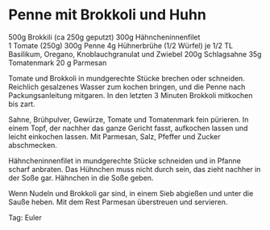 # Penne mit Brokkoli und Huhn

500g Brokkili  (ca 250g geputzt)
300g Hähncheninnenfilet  
1 Tomate (250g)
300g Penne
4g Hühnerbrühe (1/2 Würfel)
je 1/2 TL Basilikum, Oregano, Knoblauchgranulat und Zwiebel
200g Schlagsahne
35g Tomatenmark
20 g Parmesan


Tomate und Brokkoli in mundgerechte Stücke brechen oder schneiden.
Reichlich gesalzenes Wasser zum kochen bringen, und die Penne nach Packungsanleitung mitgaren. In den letzten 3 Minuten Brokkoli mitkochen bis zart.

Sahne, Brühpulver, Gewürze, Tomate und Tomatenmark fein pürieren.
In einem Topf, der nachher das ganze Gericht fasst,  aufkochen lassen und leicht einkochen lassen.
Mit Parmesan, Salz, Pfeffer und Zucker abschmecken.

Hähncheninnenfilet in mundgerechte Stücke schneiden und in Pfanne scharf anbraten.
Das Hühnchen muss nicht durch sein, das zieht nachher in der Soße gar.
Hähnchen in die Soße geben.

Wenn Nudeln und Brokkoli gar sind, in einem Sieb abgießen und unter die Sauße heben.
Mit dem Rest Parmesan überstreuen und servieren.

Tag: Euler